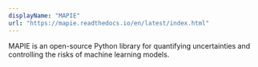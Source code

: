 ```yaml
---
displayName: "MAPIE"
url: "https://mapie.readthedocs.io/en/latest/index.html"
---
```


MAPIE is an open-source Python library for quantifying uncertainties and controlling the risks of machine learning models.
